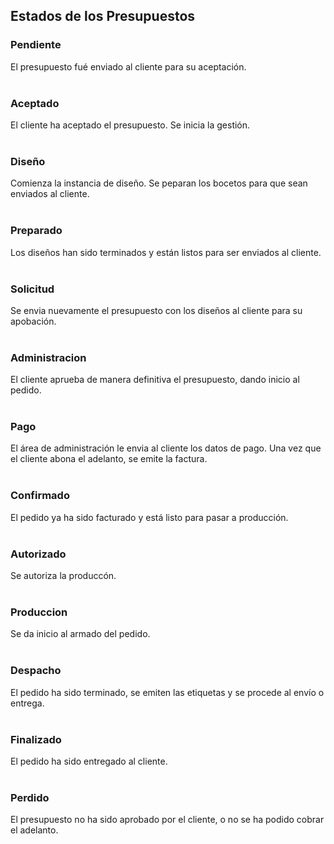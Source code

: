 ## Estados de los Presupuestos

### Pendiente
El presupuesto fué enviado al cliente para su aceptación.<br /><br />

### Aceptado
El cliente ha aceptado el presupuesto. Se inicia la gestión.<br /><br />

### Diseño
Comienza la instancia de diseño. Se peparan los bocetos para que sean enviados al cliente.<br /><br />

### Preparado
Los diseños han sido terminados y están listos para ser enviados al cliente.<br /><br />

### Solicitud
Se envia nuevamente el presupuesto con los diseños al cliente para su apobación.<br /><br />

### Administracion
El cliente aprueba de manera definitiva el presupuesto, dando inicio al pedido.<br /><br />

### Pago
El área de administración le envia al cliente los datos de pago. Una vez que el cliente abona el adelanto, se emite la factura.<br /><br />

### Confirmado
El pedido ya ha sido facturado y está listo para pasar a producción.<br /><br />

### Autorizado
Se autoriza la produccón.<br /><br />

### Produccion
Se da inicio al armado del pedido.<br /><br />

### Despacho
El pedido ha sido terminado, se emiten las etiquetas y se procede al envío o entrega.<br /><br />

### Finalizado
El pedido ha sido entregado al cliente.<br /><br />

### Perdido
El presupuesto no ha sido aprobado por el cliente, o no se ha podido cobrar el adelanto.<br /><br />